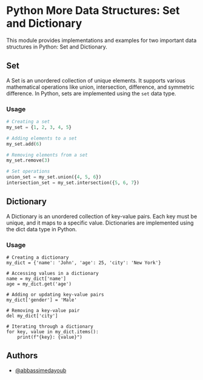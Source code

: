 # Python More Data Structures: Set and Dictionary

This module provides implementations and examples for two important data structures in Python: Set and Dictionary.

## Set

A Set is an unordered collection of unique elements. It supports various mathematical operations like union, intersection, difference, and symmetric difference. In Python, sets are implemented using the `set` data type.

### Usage

```python
# Creating a set
my_set = {1, 2, 3, 4, 5}

# Adding elements to a set
my_set.add(6)

# Removing elements from a set
my_set.remove(3)

# Set operations
union_set = my_set.union({4, 5, 6})
intersection_set = my_set.intersection({5, 6, 7})
```
## Dictionary
A Dictionary is an unordered collection of key-value pairs. Each key must be unique, and it maps to a specific value. Dictionaries are implemented using the dict data type in Python.
### Usage 

```pyhton 
# Creating a dictionary
my_dict = {'name': 'John', 'age': 25, 'city': 'New York'}

# Accessing values in a dictionary
name = my_dict['name']
age = my_dict.get('age')

# Adding or updating key-value pairs
my_dict['gender'] = 'Male'

# Removing a key-value pair
del my_dict['city']

# Iterating through a dictionary
for key, value in my_dict.items():
    print(f"{key}: {value}")
```



## Authors

- [@abbassimedayoub](https://www.github.com/abbassimedayoub)


